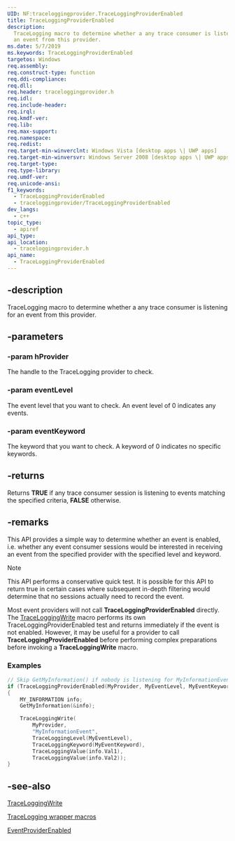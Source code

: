 ```yaml
---
UID: NF:traceloggingprovider.TraceLoggingProviderEnabled
title: TraceLoggingProviderEnabled
description:
  TraceLogging macro to determine whether a any trace consumer is listening for
  an event from this provider.
ms.date: 5/7/2019
ms.keywords: TraceLoggingProviderEnabled
targetos: Windows
req.assembly:
req.construct-type: function
req.ddi-compliance:
req.dll:
req.header: traceloggingprovider.h
req.idl:
req.include-header:
req.irql:
req.kmdf-ver:
req.lib:
req.max-support:
req.namespace:
req.redist:
req.target-min-winverclnt: Windows Vista [desktop apps \| UWP apps]
req.target-min-winversvr: Windows Server 2008 [desktop apps \| UWP apps]
req.target-type:
req.type-library:
req.umdf-ver:
req.unicode-ansi:
f1_keywords:
  - TraceLoggingProviderEnabled
  - traceloggingprovider/TraceLoggingProviderEnabled
dev_langs:
  - c++
topic_type:
  - apiref
api_type:
api_location:
  - traceloggingprovider.h
api_name:
  - TraceLoggingProviderEnabled
---
```


## -description

TraceLogging macro to determine whether a any trace consumer is listening for an
event from this provider.

## -parameters

### -param hProvider

The handle to the TraceLogging provider to check.

### -param eventLevel

The event level that you want to check. An event level of 0 indicates any
events.

### -param eventKeyword

The keyword that you want to check. A keyword of 0 indicates no specific
keywords.

## -returns

Returns **TRUE** if any trace consumer session is listening to events matching
the specified criteria, **FALSE** otherwise.

## -remarks

This API provides a simple way to determine whether an event is enabled, i.e.
whether any event consumer sessions would be interested in receiving an event
from the specified provider with the specified level and keyword.

> [!Note]
> This API performs a conservative quick test. It is possible for this
> API to return true in certain cases where subsequent in-depth filtering would
> determine that no sessions actually need to record the event.

Most event providers will not call **TraceLoggingProviderEnabled** directly. The
[TraceLoggingWrite](./nf-traceloggingprovider-traceloggingwrite.md) macro
performs its own TraceLoggingProviderEnabled test and returns immediately if the
event is not enabled. However, it may be useful for a provider to call
**TraceLoggingProviderEnabled** before performing complex preparations before
invoking a **TraceLoggingWrite** macro.

### Examples

```cpp
// Skip GetMyInformation() if nobody is listening for MyInformationEvent:
if (TraceLoggingProviderEnabled(MyProvider, MyEventLevel, MyEventKeyword))
{
    MY_INFORMATION info;
    GetMyInformation(&info);

    TraceLoggingWrite(
        MyProvider,
        "MyInformationEvent",
        TraceLoggingLevel(MyEventLevel),
        TraceLoggingKeyword(MyEventKeyword),
        TraceLoggingValue(info.Val1),
        TraceLoggingValue(info.Val2));
}
```

## -see-also

[TraceLoggingWrite](./nf-traceloggingprovider-traceloggingwrite.md)

[TraceLogging wrapper macros](/windows/desktop/tracelogging/tracelogging-wrapper-macros)

[EventProviderEnabled](../evntprov/nf-evntprov-eventproviderenabled.md)
